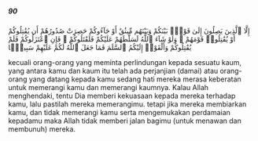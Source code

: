 ##### 90

<span class="ayah">إِلَّا ٱلَّذِينَ يَصِلُونَ إِلَىٰ قَوْمٍۭ بَيْنَكُمْ وَبَيْنَهُم مِّيثَٰقٌ أَوْ جَآءُوكُمْ حَصِرَتْ صُدُورُهُمْ أَن يُقَٰتِلُوكُمْ أَوْ يُقَٰتِلُوا۟ قَوْمَهُمْ ۚ وَلَوْ شَآءَ ٱللَّهُ لَسَلَّطَهُمْ عَلَيْكُمْ فَلَقَٰتَلُوكُمْ ۚ فَإِنِ ٱعْتَزَلُوكُمْ فَلَمْ يُقَٰتِلُوكُمْ وَأَلْقَوْا۟ إِلَيْكُمُ ٱلسَّلَمَ فَمَا جَعَلَ ٱللَّهُ لَكُمْ عَلَيْهِمْ سَبِيلًۭا</span>

<span class="ayah_translation">kecuali orang-orang yang meminta perlindungan kepada sesuatu kaum, yang antara kamu dan kaum itu telah ada perjanjian (damai) atau orang-orang yang datang kepada kamu sedang hati mereka merasa keberatan untuk memerangi kamu dan memerangi kaumnya. Kalau Allah menghendaki, tentu Dia memberi kekuasaan kepada mereka terhadap kamu, lalu pastilah mereka memerangimu. tetapi jika mereka membiarkan kamu, dan tidak memerangi kamu serta mengemukakan perdamaian kepadamu maka Allah tidak memberi jalan bagimu (untuk menawan dan membunuh) mereka.</span>
